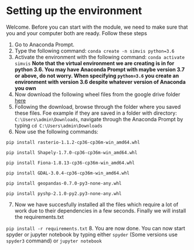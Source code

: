 
# Setting up the environment 

Welcome. Before you can start with the module, we need to make sure that you and your computer both are ready. Follow these steps 

1. Go to Anaconda Prompt. 
2. Type the following command: 
`conda create -n simvis python=3.6`
3. Activate the environment with the following command: 
`conda activate simvis`
**Note that the virtual environment we are creating is in for python 3.6. You may have Anaconda Prompt with maybe version 3.7 or above, do not worry. When specifying `python=3.6` you create an environment with version 3.6 despite whatever version of Anaconda you own**
4. Now download the following wheel files from the google drive folder <a href="https://drive.google.com/open?id=1-3R4ecMf1YHQC9D7utkUvrxJEcZNuZYD">here</a> 
5. Following the download, browse through the folder where you saved these files. Foe example if they are saved in a folder with directory:  `C:\Users\admin\Downloads`, navigate through the Anaconda Prompt by typing `cd C:\Users\admin\Downloads`
6. Now use the following commands: 

`pip install rasterio-1.1.2-cp36-cp36m-win_amd64.whl`

`pip install Shapely-1.7.0-cp36-cp36m-win_amd64.whl`

`pip install Fiona-1.8.13-cp36-cp36m-win_amd64.whl`

`pip install GDAL-3.0.4-cp36-cp36m-win_amd64.whl`

`pip install geopandas-0.7.0-py3-none-any.whl`

`pip install pyshp-2.1.0-py2.py3-none-any.whl`

7. Now we have succesfully installed all the files which require a lot of work due to their dependencies in a few seconds. Finally we will install the requirements.txt 

`pip install -r requirements.txt`
8. You are now done. You can now start spyder or jupyter notebook by typing either `spyder` (Some versions use `spyder3` command) or `jupyter notebook`  
